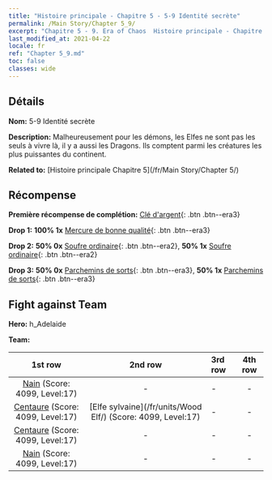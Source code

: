 ```yaml
---
title: "Histoire principale - Chapitre 5 - 5-9 Identité secrète"
permalink: /Main Story/Chapter 5_9/
excerpt: "Chapitre 5 - 9. Era of Chaos  Histoire principale - Chapitre 5_9. 5-9 Identité secrète"
last_modified_at: 2021-04-22
locale: fr
ref: "Chapter 5_9.md"
toc: false
classes: wide
---
```


## Détails

 **Nom:** 5-9 Identité secrète

 **Description:** Malheureusement pour les démons, les Elfes ne sont pas les seuls à vivre là, il y a aussi les Dragons. Ils comptent parmi les créatures les plus puissantes du continent.

 **Related to:** [Histoire principale Chapitre 5](/fr/Main Story/Chapter 5/)

## Récompense

 **Première récompense de complétion:** [Clé d'argent](/ItemsFR/con_693/){: .btn .btn--era3}

 **Drop 1:** **100% 1x** [Mercure de bonne qualité](/ItemsFR/mat_14/){: .btn .btn--era3}

 **Drop 2:** **50% 0x** [Soufre ordinaire](/ItemsFR/mat_9/){: .btn .btn--era2}, **50% 1x** [Soufre ordinaire](/ItemsFR/mat_9/){: .btn .btn--era2}

 **Drop 3:** **50% 0x** [Parchemins de sorts](/ItemsFR/con_694/){: .btn .btn--era3}, **50% 1x** [Parchemins de sorts](/ItemsFR/con_694/){: .btn .btn--era3}


## Fight against Team
 **Hero:** h_Adelaide

 **Team:**


  | 1st row | 2nd row | 3rd row | 4th row |
  |:----:|:----:|:----|:----:|
  | [Nain](/fr/units/Dwarf/) (Score: 4099, Level:17)  | - | - | - |
  | [Centaure](/fr/units/Centaur/) (Score: 4099, Level:17)  | [Elfe sylvaine](/fr/units/Wood Elf/) (Score: 4099, Level:17)  | - | - |
  | [Centaure](/fr/units/Centaur/) (Score: 4099, Level:17)  | - | - | - |
  | [Nain](/fr/units/Dwarf/) (Score: 4099, Level:17)  | - | - | - |


